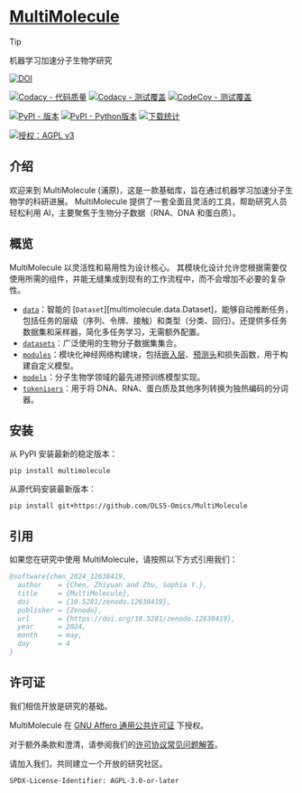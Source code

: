 # [MultiMolecule](https://multimolecule.danling.org)

> [!TIP]
> 机器学习加速分子生物学研究

[![DOI](https://zenodo.org/badge/DOI/10.5281/zenodo.15119050.svg)](https://doi.org/10.5281/zenodo.15119050)

[![Codacy - 代码质量](https://app.codacy.com/project/badge/Grade/ad5fd8904c2e426bb0a865a9160d6c69)](https://app.codacy.com/gh/DLS5-Omics/multimolecule/dashboard?utm_source=gh&utm_medium=referral&utm_content=&utm_campaign=Badge_grade)
[![Codacy - 测试覆盖](https://app.codacy.com/project/badge/Coverage/ad5fd8904c2e426bb0a865a9160d6c69)](https://app.codacy.com/gh/DLS5-Omics/multimolecule/dashboard?utm_source=gh&utm_medium=referral&utm_content=&utm_campaign=Badge_coverage)
[![CodeCov - 测试覆盖](https://codecov.io/gh/DLS5-Omics/multimolecule/graph/badge.svg?token=G9WGWCOFQE)](https://codecov.io/gh/DLS5-Omics/multimolecule)

[![PyPI - 版本](https://img.shields.io/pypi/v/multimolecule)](https://pypi.org/project/multimolecule)
[![PyPI - Python版本](https://img.shields.io/pypi/pyversions/multimolecule)](https://pypi.org/project/multimolecule)
[![下载统计](https://static.pepy.tech/badge/multimolecule/month)](https://multimolecule.danling.org)

[![授权：AGPL v3](https://img.shields.io/badge/License-AGPL%20v3-blue.svg)](https://www.gnu.org/licenses/agpl-3.0)

## 介绍

欢迎来到 MultiMolecule (浦原)，这是一款基础库，旨在通过机器学习加速分子生物学的科研进展。
MultiMolecule 提供了一套全面且灵活的工具，帮助研究人员轻松利用 AI，主要聚焦于生物分子数据（RNA、DNA 和蛋白质）。

## 概览

MultiMolecule 以灵活性和易用性为设计核心。
其模块化设计允许您根据需要仅使用所需的组件，并能无缝集成到现有的工作流程中，而不会增加不必要的复杂性。

- [`data`](data)：智能的 [`Dataset`][multimolecule.data.Dataset]，能够自动推断任务，包括任务的层级（序列、令牌、接触）和类型（分类、回归）。还提供多任务数据集和采样器，简化多任务学习，无需额外配置。
- [`datasets`](datasets)：广泛使用的生物分子数据集集合。
- [`modules`](modules)：模块化神经网络构建块，包括[嵌入层](modules/embeddings)、[预测头](modules/heads)和损失函数，用于构建自定义模型。
- [`models`](models)：分子生物学领域的最先进预训练模型实现。
- [`tokenisers`](tokenisers)：用于将 DNA、RNA、蛋白质及其他序列转换为独热编码的分词器。
<!-- - [`runner`](runner)：功能强大且可扩展的运行器，允许用户轻松进行模型微调、评估和预测。 -->

## 安装

从 PyPI 安装最新的稳定版本：

```shell
pip install multimolecule
```

从源代码安装最新版本：

```shell
pip install git+https://github.com/DLS5-Omics/MultiMolecule
```

## 引用

如果您在研究中使用 MultiMolecule，请按照以下方式引用我们：

```bibtex
@software{chen_2024_12638419,
  author    = {Chen, Zhiyuan and Zhu, Sophia Y.},
  title     = {MultiMolecule},
  doi       = {10.5281/zenodo.12638419},
  publisher = {Zenodo},
  url       = {https://doi.org/10.5281/zenodo.12638419},
  year      = 2024,
  month     = may,
  day       = 4
}
```

## 许可证

我们相信开放是研究的基础。

MultiMolecule 在 [GNU Affero 通用公共许可证](license.md) 下授权。

对于额外条款和澄清，请参阅我们的[许可协议常见问题解答](license-faq.md)。

请加入我们，共同建立一个开放的研究社区。

`SPDX-License-Identifier: AGPL-3.0-or-later`
